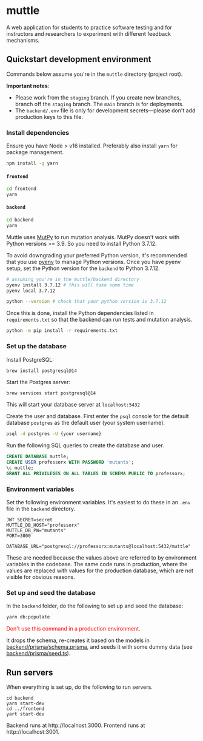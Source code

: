 # muttle
A web application for students to practice software testing and for instructors and researchers to experiment with different feedback mechanisms.

## Quickstart development environment 

Commands below assume you're in the `muttle` directory (project root).

**Important notes**:
* Please work from the `staging` branch. If you create new branches, branch off the `staging` branch. The `main` branch is for deployments.
* The `backend/.env` file is only for development secrets&mdash;please don't add production keys to this file. 

### Install dependencies

Ensure you have Node > v16 installed. Preferably also install `yarn` for package management.

```bash
npm install -g yarn
```

#### `frontend`

```bash
cd frontend
yarn 
```

#### `backend`

```bash
cd backend
yarn 
```

Muttle uses [MutPy](https://github.com/mutpy/mutpy) to run mutation analysis. MutPy doesn't work with Python versions >= 3.9. So you need to install Python 3.7.12.

To avoid downgrading your preferred Python version, it's recommended that you use [pyenv](https://github.com/pyenv/pyenv) to manage Python versions. Once you have pyenv setup, set the Python version for the `backend` to Python 3.7.12.

```bash
# assuming you're in the muttle/backend directory
pyenv install 3.7.12 # this will take some time
pyenv local 3.7.12

python --version # check that your python version is 3.7.12
```

Once this is done, install the Python dependencies listed in `requirements.txt` so that the backend can run tests and mutation analysis.

```bash
python -m pip install -r requirements.txt
```

### Set up the database

Install PostgreSQL:

```bash
brew install postgresql@14
```

Start the Postgres server:

```
brew services start postgresql@14
```

This will start your database server at `localhost:5432`

Create the user and database. First enter the `psql` console for the default database `postgres` as the default user (your system username).

```bash
psql -d postgres -U {your username}
```

Run the following SQL queries to create the database and user.

```sql
CREATE DATABASE muttle;
CREATE USER professorx WITH PASSWORD 'mutants';
\c muttle;
GRANT ALL PRIVILEGES ON ALL TABLES IN SCHEMA PUBLIC TO professorx; 
```

### Environment variables

Set the following environment variables. It's easiest to do these in an `.env` file in the `backend` directory.

```
JWT_SECRET=secret
MUTTLE_DB_HOST="professorx"
MUTTLE_DB_PW="mutants"
PORT=3000

DATABASE_URL="postgresql://professorx:mutants@localhost:5432/muttle"
```

These are needed because the values above are referred to by environment variables in the codebase. The same code runs in production, where the values are replaced with values for the production database, which are not visible for obvious reasons.

### Set up and seed the database

In the `backend` folder, do the following to set up and seed the database:

```bash
yarn db:populate
```

<span style="color: red;">
Don't use this command in a production environment.
</span>

It drops the schema, re-creates it based on the models in [backend/prisma/schema.prisma](backend/prisma/schema.prisma), and seeds it with some dummy data (see [backend/prisma/seed.ts](backend/prisma/seed.ts)).

## Run servers

When everything is set up, do the following to run servers.

```
cd backend
yarn start-dev
cd ../frontend
yart start-dev
```

Backend runs at http://localhost:3000. Frontend runs at http://localhost:3001.

